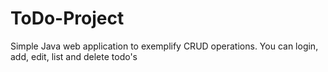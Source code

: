# ToDo-Project
Simple Java web application to exemplify CRUD operations.
You can login, add, edit, list and delete todo's
